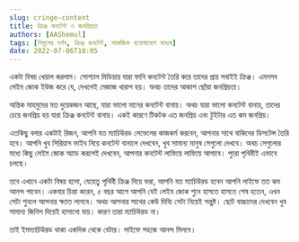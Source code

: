 ```yaml
---
slug: cringe-content
title: ক্রিঞ্জ কনটেন্ট ও জনপ্রিয়তা
authors: [AAShemul]
tags: [শিমুলের দর্শন, ক্রিঞ্জ কনটেন্ট, সামাজিক যযোগাযোগ মাধ্যম]
date: 2022-07-06T10:05
---
```


<head>
    <link rel="apple-touch-icon" sizes="57x57" href="/icon/apple-icon-57x57.png" />
    <link rel="apple-touch-icon" sizes="60x60" href="/icon/apple-icon-60x60.png" />
    <link rel="apple-touch-icon" sizes="72x72" href="/icon/apple-icon-72x72.png" />
    <link rel="apple-touch-icon" sizes="76x76" href="/icon/apple-icon-76x76.png" />
    <link rel="apple-touch-icon" sizes="114x114" href="/icon/apple-icon-114x114.png" />
    <link rel="apple-touch-icon" sizes="120x120" href="/icon/apple-icon-120x120.png" />
    <link rel="apple-touch-icon" sizes="144x144" href="/icon/apple-icon-144x144.png" />
    <link rel="apple-touch-icon" sizes="152x152" href="/icon/apple-icon-152x152.png" />
    <link rel="apple-touch-icon" sizes="180x180" href="/icon/apple-icon-180x180.png" />
    <link rel="icon" type="image/png" sizes="192x192"  href="/icon/android-icon-192x192.png" />
    <link rel="icon" type="image/png" sizes="32x32" href="/icon/favicon-32x32.png" />
    <link rel="icon" type="image/png" sizes="96x96" href="/icon/favicon-96x96.png" />
    <link rel="icon" type="image/png" sizes="16x16" href="/icon/favicon-16x16.png" />
    <link rel="manifest" href="/manifest.json" />
    <meta name="msapplication-TileColor" content="#ffffff" />
    <meta name="msapplication-TileImage" content="/icon/ms-icon-144x144.png" />
</head>

একটা বিষয় খেয়াল করলাম। সোশ্যাল মিডিয়ায় যারা ফানি কনটেন্ট তৈরি করে তাদের প্রায় সবাইই ক্রিঞ্জ। এমনসব লেইম জোক ইউজ করে যে, দেখলেই মেজাজ খারাপ হয়। অথচ তাদের আকাশ ছোঁয়া জনপ্রিয়তা।
<!--truncate-->

অন্তিক মাহমুদের মত দুয়েকজন আছে, যারা ভালো মানের কনটেন্ট বানায়। অথচ যারা ভালো কনটেন্ট বানায়, তাদের চেয়ে জনপ্রিয় হয় যারা ক্রিঞ্জ কনটেন্ট বানায়। একই কারণে টিকটক এত জনপ্রিয় এবং টুইটার এত কম জনপ্রিয়।

এতকিছু বলার একটাই রিজন, আপনি যত ম্যাচিউরড লেভেলের কাজকর্ম করবেন, আপনার সাথে বাকিদের ডিসটেন্স তৈরি হবে। আপনি খুব সিরিয়াস ভাইব নিয়ে কনটেন্ট বানালে দেখবেন, খুব সামান্য মানুষ সেগুলো দেখবে। অথচ সেগুলোর মধ্যে কিছু লেইম জোক অ্যাড করলেই দেখবেন, আপনার কনটেন্ট লাফিয়ে লাফিয়ে আগাবে। পুরো পৃথিবীই এভাবে চলছে।

তবে এখানে একটা বিষয় হলো, যেহেতু পৃথিবী ক্রিঞ্জ দিয়ে ভরা, আপনি যত ম্যাচিউরড হবেন আপনি লাইফে তত কম আনন্দ পাবেন। একবার চিন্তা করেন, ৫ বছর আগে আপনি যেই লেইম জোক শুনে হাসতে হাসতে শেষ হতেন, এখন সেটা শুনলে আপনার ক্ষ্যাত লাগবে। অথচ আপনার সাথের কেউ দিব্যি সেটা নিয়েই সন্তুষ্ট। ছোট বাচ্চাদের দেখবেন খুব সামান্য জিনিস দিয়েই হাসানো যায়। কারণ তারা ম্যাচিউরড না।

তাই ইমম্যাচিউরড থাকা একদিক থেকে বেটার। লাইফে সহজে আনন্দ মিলবে।